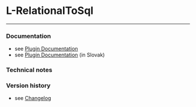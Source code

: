 # L-RelationalToSql #
----------

### Documentation

* see [Plugin Documentation](./doc/About.md)
* see [Plugin Documentation](./doc/About_sk.md) (in Slovak)

### Technical notes

### Version history

* see [Changelog](./CHANGELOG.md)